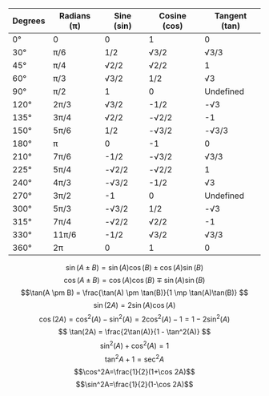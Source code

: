 
|Degrees|Radians (π)|Sine (sin)|Cosine (cos)|Tangent (tan)|
|---|---|---|---|---|
|0°|0|0|1|0|
|30°|π/6|1/2|√3/2|√3/3|
|45°|π/4|√2/2|√2/2|1|
|60°|π/3|√3/2|1/2|√3|
|90°|π/2|1|0|Undefined|
|120°|2π/3|√3/2|-1/2|-√3|
|135°|3π/4|√2/2|-√2/2|-1|
|150°|5π/6|1/2|-√3/2|-√3/3|
|180°|π|0|-1|0|
|210°|7π/6|-1/2|-√3/2|√3/3|
|225°|5π/4|-√2/2|-√2/2|1|
|240°|4π/3|-√3/2|-1/2|√3|
|270°|3π/2|-1|0|Undefined|
|300°|5π/3|-√3/2|1/2|-√3|
|315°|7π/4|-√2/2|√2/2|-1|
|330°|11π/6|-1/2|√3/2|√3/3|
|360°|2π|0|1|0|

$$
\sin(A \pm B) = \sin(A)\cos(B) \pm \cos(A)\sin(B) $$
$$\cos(A \pm B) = \cos(A)\cos(B) \mp \sin(A)\sin(B) $$
$$\tan(A \pm B) = \frac{\tan(A) \pm \tan(B)}{1 \mp \tan(A)\tan(B)}
$$
$$\sin(2A) = 2\sin(A)\cos(A)
$$
$$\cos(2A) = \cos^2(A) - \sin^2(A) = 2\cos^2(A) - 1 = 1 - 2\sin^2(A)
$$
$$ \tan(2A) = \frac{2\tan(A)}{1 - \tan^2(A)} $$
$$\sin^2(A) + \cos^2(A) = 1
$$
$$\tan^2 A+1=\sec^2 A$$
$$\cos^2A=\frac{1}{2}(1+\cos 2A)$$
$$\sin^2A=\frac{1}{2}(1-\cos 2A)$$
